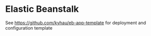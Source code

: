 # Elastic Beanstalk 

See https://github.com/kyhau/eb-app-template for deployment and configuration template

